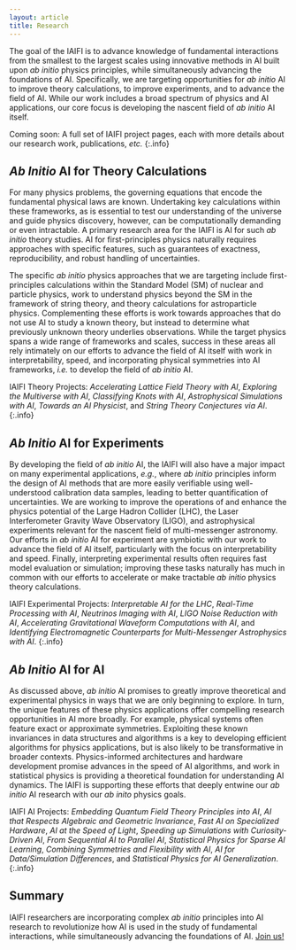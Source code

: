 ```yaml
---
layout: article
title: Research
---
```


The goal of the IAIFI is to advance knowledge of fundamental interactions from the smallest to the largest scales using innovative methods in AI built upon *ab initio* physics principles, while simultaneously advancing the foundations of AI. Specifically, we are targeting opportunities for *ab initio* AI to improve theory calculations, to improve experiments, and to advance the field of AI. While our work includes a broad spectrum of physics and AI applications, our core focus is developing the nascent field of *ab initio* AI itself.

Coming soon: A full set of IAIFI project pages, each with more details about our research work, publications, *etc.*
{:.info}

## *Ab Initio* AI for Theory Calculations

For many physics problems, the governing equations that encode the fundamental physical laws are known. Undertaking key calculations within these frameworks, as is essential to test our understanding of the universe and guide physics discovery, however, can be computationally demanding or even intractable. A primary research area for the IAIFI is AI for such *ab initio* theory studies. AI for first-principles physics naturally requires approaches with specific features, such as guarantees of exactness, reproducibility, and robust handling of uncertainties.

The specific *ab initio* physics approaches that we are targeting include first-principles calculations within the Standard Model (SM) of nuclear and particle physics, work to understand physics beyond the SM in the framework of string theory, and theory calculations for astroparticle physics. Complementing these efforts is work towards approaches that do not use AI to study a known theory, but instead to determine what previously unknown theory underlies observations. While the target physics spans a wide range of frameworks and scales, success in these areas all rely intimately on our efforts to advance the field of AI itself with work in interpretability, speed, and incorporating physical symmetries into AI frameworks, *i.e.* to develop the field of *ab initio* AI.

IAIFI Theory Projects: *Accelerating Lattice Field Theory with AI*, *Exploring the Multiverse with AI*, *Classifying Knots with AI*, *Astrophysical Simulations with AI*, *Towards an AI Physicist*, and *String Theory Conjectures via AI*.
{:.info}

## *Ab Initio* AI for Experiments

By developing the field of *ab initio* AI, the IAIFI will also have a major impact on many experimental applications, *e.g.*, where *ab initio* principles inform the design of AI methods that are more easily verifiable using well-understood calibration data samples, leading to better quantification of uncertainties. We are working to improve the operations of and enhance the physics potential of the Large Hadron Collider (LHC), the Laser Interferometer Gravity Wave Observatory (LIGO), and astrophysical experiments relevant for the nascent field of multi-messenger astronomy. Our efforts in *ab initio* AI for experiment are symbiotic with our work to advance the field of AI itself, particularly with the focus on interpretability and speed. Finally, interpreting experimental results often requires fast model evaluation or simulation; improving these tasks naturally has much in common with our efforts to accelerate or make tractable *ab initio* physics theory calculations.

IAIFI Experimental Projects: *Interpretable AI for the LHC*, *Real-Time Processing with AI*, *Neutrinos Imaging with AI*, *LIGO Noise Reduction with AI*, *Accelerating Gravitational Waveform Computations with AI*, and *Identifying Electromagnetic Counterparts for Multi-Messenger Astrophysics with AI*.
{:.info}

## *Ab Initio* AI for AI

As discussed above, *ab initio* AI promises to greatly improve theoretical and experimental physics in ways that we are only beginning to explore. In turn, the unique features of these physics applications offer compelling research opportunities in AI more broadly. For example, physical systems often feature exact or approximate symmetries. Exploiting these known invariances in data structures and algorithms is a key to developing efficient algorithms for physics applications, but is also likely to be transformative in broader contexts. Physics-informed architectures and hardware development promise advances in the speed of AI algorithms, and work in statistical physics is providing a theoretical foundation for understanding AI dynamics. The IAIFI is supporting these efforts that deeply entwine our *ab initio* AI research with our *ab inito* physics goals.

IAIFI AI Projects: *Embedding Quantum Field Theory Principles into AI*, *AI that Respects Algebraic and Geometric Invariance*, *Fast AI on Specialized Hardware*, *AI at the Speed of Light*, *Speeding up Simulations with Curiosity-Driven AI*, *From Sequential AI to Parallel AI*, *Statistical Physics for Sparse AI Learning*, *Combining Symmetries and Flexibility with AI*, *AI for Data/Simulation Differences*, and *Statistical Physics for AI Generalization*.  
{:.info}


## Summary

IAIFI researchers are incorporating  complex *ab initio* principles into AI research to revolutionize how AI is used in the study of fundamental interactions, while simultaneously advancing the foundations of AI.  [Join us!](/fellows.html)

